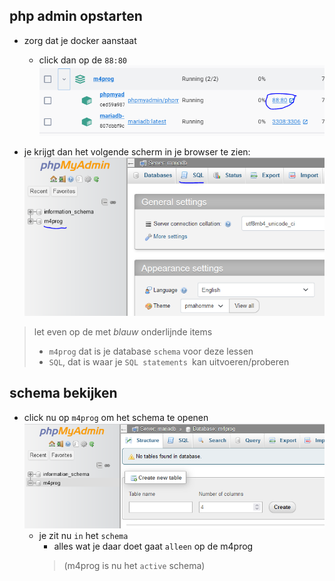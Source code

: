 

## php admin opstarten

- zorg dat je docker aanstaat
    - click dan op de `88:80`
    ![](img/naaradmin.PNG)

- je krijgt dan het volgende scherm in je browser te zien:
    ![](img/phpmyadmin.PNG)
> let even op de met *blauw* onderlijnde items
> - `m4prog` dat is je database `schema` voor deze lessen
> - `SQL`, dat is waar je `SQL statements `kan uitvoeren/proberen

## schema bekijken

- click nu op `m4prog` om het schema te openen
    ![](img/schema.PNG)
    - je zit nu `in` het `schema`
        - alles wat je daar doet gaat `alleen` op de m4prog 
        > (m4prog is nu het `active` schema)
